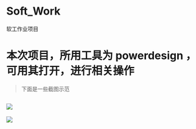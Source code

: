 # Soft_Work
软工作业项目
# 本次项目，所用工具为 powerdesign ，可用其打开，进行相关操作
> 下面是一些截图示范

![](https://lovelycat201314.oss-cn-beijing.aliyuncs.com/Blog/Study/QQ%E5%9B%BE%E7%89%8720200330133656.png)
---
![](https://lovelycat201314.oss-cn-beijing.aliyuncs.com/Blog/Study/QQ%E5%9B%BE%E7%89%8720200330133705.jpg)
